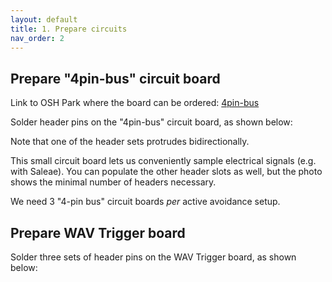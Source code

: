 ```yaml
---
layout: default
title: 1. Prepare circuits
nav_order: 2
---
```


## Prepare "4pin-bus" circuit board

Link to OSH Park where the board can be ordered: [4pin-bus](https://oshpark.com/shared_projects/qv0rC8Yo)

Solder header pins on the "4pin-bus" circuit board, as shown below:

Note that one of the header sets protrudes bidirectionally.

This small circuit board lets us conveniently sample electrical signals (e.g. with Saleae). You can populate the other header slots as well, but the photo shows the minimal number of headers necessary.

We need 3 "4-pin bus" circuit boards _per_ active avoidance setup.

## Prepare WAV Trigger board

Solder three sets of header pins on the WAV Trigger board, as shown below:
